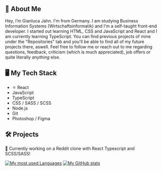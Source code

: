 ## 👤 About Me #
Hey, I’m Gianluca Jahn. I'm from Germany. I am studying Business Information Systems (Wirtschaftsinformatik) and I'm a self-taught front-end developer. I started out learning HTML, CSS and JavaScript and React and I am currently learning TypeScript. You can find previous projects of mine under the "Repositories" tab and you'll be able to find all of my future projects there, aswell. Feel free to follow me or reach out to me regarding questions, feedback, criticism (which is much appreciated), job offers or quite literally *anything* else. 

## 🖥 My Tech Stack
- ⚛️ React
- JavaScript
- TypeScript
- CSS / SASS / SCSS
- Node.js
- Git
- Photoshop / Figma

## 🛠 Projects #

🔧 Currently working on a Reddit clone with React Typescript and SCSS/SASS!

[![My most used Languages](https://github-readme-stats.vercel.app/api/top-langs/?username=gianlucajahn)](https://github.com/anuraghazra/github-readme-stats)
[![My GitHub stats](https://github-readme-stats.vercel.app/api?username=gianlucajahn)](https://github.com/gianlucajahn/github-readme-stats)

